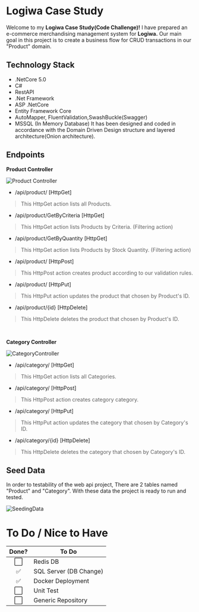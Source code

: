 # Logiwa Case Study

Welcome to my **Logiwa Case Study(Code Challenge)!** I have prepared an e-commerce merchandising management system for **Logiwa.**
Our main goal in this project is to create a business flow for CRUD transactions in our "Product" domain.


## Technology Stack

- .NetCore 5.0
- C#
- RestAPI
- .Net Framework
- ASP .NetCore
- Entity Framework Core
- AutoMapper, FluentValidation,SwashBuckle(Swagger)
- MSSQL (In Memory Database)
It has been designed and coded in accordance with the Domain Driven Design structure and layered architecture(Onion architecture).

## Endpoints
**Product Controller**

![Product Controller](https://i.ibb.co/zs5Fq2v/resim-2021-12-14-224210.png)

- /api/product/ [HttpGet]
> This HttpGet action lists all Products.

- /api/product/GetByCriteria [HttpGet]
> This HttpGet action lists Products by Criteria. (Filtering action)

- /api/product/GetByQuantity [HttpGet]
> This HttpGet action lists Products by Stock Quantity. (Filtering action)

- /api/product/ [HttpPost]
> This HttpPost action creates product according to our validation rules.

- /api/product/ [HttpPut]
> This HttpPut action updates the product that chosen by Product's ID.

- /api/product/{id} [HttpDelete]
> This HttpDelete deletes the product that chosen by Product's ID.

<br>

**Category Controller**

![CategoryController](https://i.ibb.co/LtfsYJg/resim-2021-12-15-010926.png)

- /api/category/ [HttpGet]
> This HttpGet action lists all Categories.

- /api/category/ [HttpPost]
> This HttpPost action creates category category.

- /api/category/ [HttpPut]
> This HttpPut action updates the category that chosen by Category's ID.

- /api/category/{id} [HttpDelete]
> This HttpDelete deletes the category that chosen by Category's ID.

## Seed Data

In order to testability of the web api project, There are 2 tables named "Product" and "Category". With these data the project is ready to run and tested.

![SeedingData](https://i.ibb.co/4gvsm0X/resim-2021-12-14-225842.png)

# To Do / Nice to Have

Done? | To Do
:---:| ---
⬜️| Redis DB
✅| SQL Server (DB Change)
✅| Docker Deployment
⬜️| Unit Test
⬜️| Generic Repository
